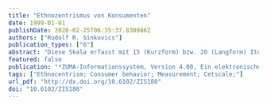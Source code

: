 ```yaml
---
title: "Ethnozentrismus von Konsumenten"
date: 1999-01-01
publishDate: 2020-02-25T06:35:37.830986Z
authors: ["Rudolf R. Sinkovics"]
publication_types: ["6"]
abstract: "Diese Skala erfasst mit 15 (Kurzform) bzw. 20 (Langform) Items den Glauben von Konsumenten an die Überlegenheit heimischer gegenüber ausländischer Produkte. Diese Haltung wird auch als Ethnozentrismus von Konsumenten bezeichnet und stellt eine Weiterentwicklung des Ethnozentrismusbegriffes vor dem Hintergrund der Konsumentenforschung dar. Nach Jacobys (1978) wird angenommen, dass die Überlegenheit heimischer Produkte über rein funktionale Aspekte hinausgeht und wirtschaftliche, soziale und moralische Überlegungen mit einschließt. Konkret bedeutet dies, dass ethnozentrische Konsumenten davon überzeugt sind, dass es nicht richtig ist, ausländische Produkte zu kaufen, weil mit dieser Haltung der heimischen Wirtschaft geschadet, und Arbeitslosigkeit ausgelöst wird."
featured: false
publication: "*ZUMA-Informationssystem, Version 4.00, Ein elektronisches Handbuch sozialwissenschaftlicher Erhebungsinstrumente*"
tags: ["Ethnocentrism; Consumer behavior; Measurement; Cetscale;"]
url_pdf: "http://dx.doi.org/10.6102/ZIS188"
doi: "10.6102/ZIS188"
---
```



